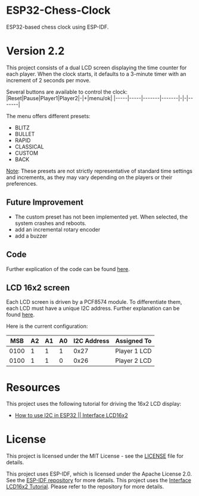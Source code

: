 # ESP32-Chess-Clock
ESP32-based chess clock using ESP-IDF.

# Version 2.2

This project consists of a dual LCD screen displaying the time counter for each player. When the clock starts, it defaults to a 3-minute timer with an increment of 2 seconds per move.

Several buttons are available to control the clock:
|Reset|Pause|Player1|Player2|-|+|menu/ok|
|-----|-----|-------|-------|-|-|-------|

The menu offers different presets:
- BLITZ
- BULLET
- RAPID
- CLASSICAL
- CUSTOM
- BACK

<u>Note</u>: These presets are not strictly representative of standard time settings and increments, as they may vary depending on the players or their preferences.

## Future Improvement

- The custom preset has not been implemented yet. When selected, the system crashes and reboots.
- add an incremental rotary encoder
- add a buzzer

## Code

Further explication of the code can be found [here](docs/Code.md).

## LCD 16x2 screen

Each LCD screen is driven by a PCF8574 module. To differentiate them, each LCD must have a unique I2C address.
Further explanation can be found [here](docs/LCD.md).

Here is the current configuration: 

| MSB  | A2 | A1 | A0 | I2C Address | Assigned To  |
|------|----|----|----|-------------|--------------|
| 0100 |  1 |  1 |  1 | 0x27        | Player 1 LCD |
| 0100 |  1 |  1 |  0 | 0x26        | Player 2 LCD |

# Resources
This project uses the following tutorial for driving the 16x2 LCD display:
- [How to use I2C in ESP32 || Interface LCD16x2](https://controllerstech.com/i2c-in-esp32-esp-idf-lcd-1602/#info_box)

# License

This project is licensed under the MIT License - see the [LICENSE](./LICENSE) file for details.

This project uses ESP-IDF, which is licensed under the Apache License 2.0. See the [ESP-IDF repository](https://github.com/espressif/esp-idf) for more details.
This project uses the [Interface LCD16x2 Tutorial](https://controllerstech.com/i2c-in-esp32-esp-idf-lcd-1602/#info_box). Please refer to the repository for more details.